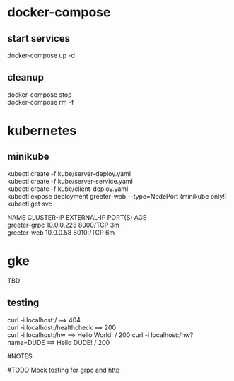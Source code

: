 # docker-compose
## start services
docker-compose up -d

## cleanup
docker-compose stop  
docker-compose rm -f

# kubernetes
## minikube
kubectl create -f kube/server-deploy.yaml  
kubectl create -f kube/server-service.yaml  
kubectl create -f kube/client-deploy.yaml  
kubectl expose deployment greeter-web --type=NodePort (minikube only!)  
kubectl get svc

NAME           CLUSTER-IP   EXTERNAL-IP   PORT(S)          AGE  
greeter-grpc   10.0.0.223   <none>        8000/TCP         3m  
greeter-web    10.0.0.58    <nodes>       8010:**<PORT>**/TCP   6m  

# gke
TBD

## testing
curl -i localhost:<PORT>/ ==> 404  
curl -i localhost:<PORT>/healthcheck ==> 200  
curl -i localhost:<PORT>/hw ==> Hello World! / 200
curl -i localhost:<PORT>/hw?name=DUDE ==> Hello DUDE! / 200  

#NOTES

#TODO
Mock testing for grpc and http
